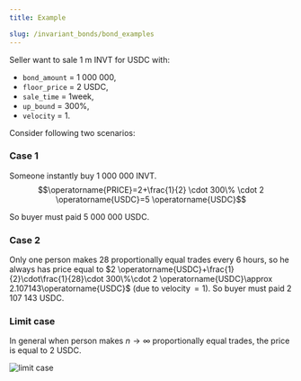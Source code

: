 ```yaml
---
title: Example

slug: /invariant_bonds/bond_examples
---
```


Seller want to sale 1 m INVT for USDC with:

- `bond_amount` = 1 000 000,
- `floor_price` = 2 USDC,
- `sale_time` = 1week,
- `up_bound` = 300%,
- `velocity` = 1.

Consider following two scenarios:

### Case 1

Someone instantly buy 1 000 000 INVT.  
$$\operatorname{PRICE}=2+\frac{1}{2} \cdot 300\% \cdot 2 \operatorname{USDC}=5 \operatorname{USDC}$$

So buyer must paid 5 000 000 USDC.

### Case 2

Only one person makes 28 proportionally equal trades every 6 hours, so he always has price equal to $2 \operatorname{USDC}+\frac{1}{2}\cdot\frac{1}{28}\cdot 300\%\cdot 2 \operatorname{USDC}\approx 2.107143\operatorname{USDC}$ (due to $\operatorname{velocity}=1$).
So buyer must paid 2 107 143 USDC.

### Limit case

In general when person makes ${n\rightarrow\infty}$ proportionally equal trades, the price is equal to 2 USDC.

![limit case](/img/docs/math/limit_case.svg)
